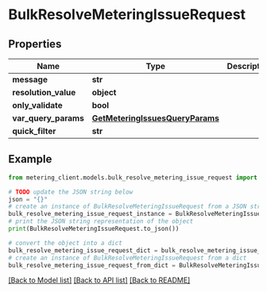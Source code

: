 # BulkResolveMeteringIssueRequest


## Properties

Name | Type | Description | Notes
------------ | ------------- | ------------- | -------------
**message** | **str** |  | [optional] 
**resolution_value** | **object** |  | [optional] 
**only_validate** | **bool** |  | [optional] 
**var_query_params** | [**GetMeteringIssuesQueryParams**](GetMeteringIssuesQueryParams.md) |  | [optional] 
**quick_filter** | **str** |  | [optional] 

## Example

```python
from metering_client.models.bulk_resolve_metering_issue_request import BulkResolveMeteringIssueRequest

# TODO update the JSON string below
json = "{}"
# create an instance of BulkResolveMeteringIssueRequest from a JSON string
bulk_resolve_metering_issue_request_instance = BulkResolveMeteringIssueRequest.from_json(json)
# print the JSON string representation of the object
print(BulkResolveMeteringIssueRequest.to_json())

# convert the object into a dict
bulk_resolve_metering_issue_request_dict = bulk_resolve_metering_issue_request_instance.to_dict()
# create an instance of BulkResolveMeteringIssueRequest from a dict
bulk_resolve_metering_issue_request_from_dict = BulkResolveMeteringIssueRequest.from_dict(bulk_resolve_metering_issue_request_dict)
```
[[Back to Model list]](../README.md#documentation-for-models) [[Back to API list]](../README.md#documentation-for-api-endpoints) [[Back to README]](../README.md)


